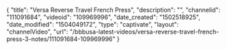 {
    "title": "Versa Reverse Travel French Press",
    "description": "",
    "channelid": "111091684",
    "videoid": "109969996",
    "date_created": "1502518925",
    "date_modified": "1504049172",
    "type": "captivate",
    "layout": "channelVideo",
    "url": "\/bbbusa-latest-videos\/versa-reverse-travel-french-press-3-notes\/111091684-109969996"
}